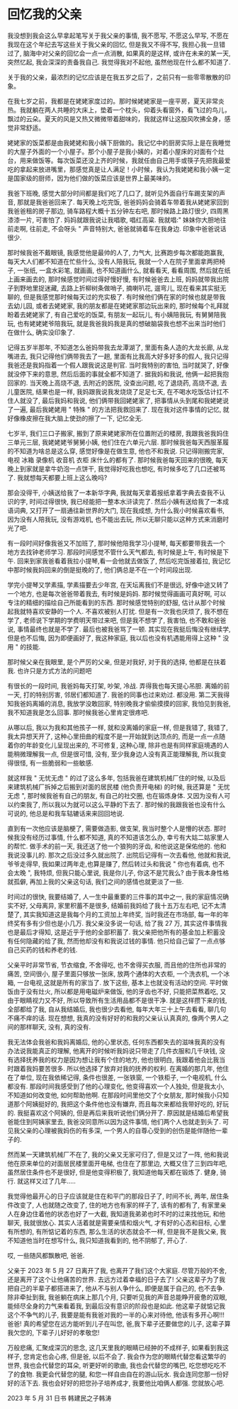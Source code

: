 # 回忆我的父亲

我没想到我会这么早拿起笔写关于我父亲的事情, 我不愿写, 不愿这么早写, 不愿在我现在这个年纪去写这些关于我父亲的回忆, 但是我又不得不写, 我担心我一旦错过了, 脑海中对父亲的回忆会一点一点消散, 如果真的是这样, 或许在未来的某一天, 突然忆起, 我会深深的责备我自己. 我觉得我对不起他, 虽然他现在什么都不知道了.

关于我的父亲，最浓烈的记忆应该是在我五岁之后了，之前只有一些零零散散的印象。

在我七岁之前，我都是在姥姥家度过的。那时候姥姥家是一座平房，夏天非常炎热。我就躺在两人共睡的大床上，垫着一个枕头，仰着头看窗外，看飞过的鸟儿，飘过的云朵。夏天的风是又热又微微带着甜味的，我就这样让这股风吹拂全身，感觉非常舒适。

姥姥家的饭菜都是由我姥姥和我小姨下厨做的。我记忆中的厨房实际上是在我睡觉的大屋子外面的一个小屋子。那个小屋子是我小姨的，对着小屋床的对面有个灶台，用来做饭等。每次饭菜还没上齐的时候，我就任由自己用手或筷子先把我最爱吃的拿起来放进嘴里，那感觉真是让人满足！小时候，我认为我姥姥和我小姨一定是国家级的厨师，因为他们做的饭菜应该是世界上最美味的。

我爸下班晚, 感觉大部分时间都是我们吃了几口了, 就听见外面自行车踢支架的声音, 那就是我爸爸回来了. 每天晚上吃完饭, 爸爸妈妈会骑着车带着我从姥姥家回到我爸爸租的房子那边, 骑车路程大概十五分钟左右吧, 那时候路上路灯很少, 四周黑漆漆一片, 可害怕了. 妈妈就跟我说让我唱歌, 唱红高粱. 我就唱:" 妹妹你大胆地往前走啊, 往前走, 不会呀头 " 声音特别大, 爸爸就骑着车在我身边. 印象中爸爸说话很少.

那时候我爸不戴眼镜, 我感觉他是最帅的人了, 力气大, 比赛跑步每次都能跑赢我, 每天大人们都不知道在忙些什么, 没有人陪我玩,  我就一个人在院子里面拿两把椅子, 一张纸, 一盒水彩笔, 就画画, 也不知道画什么, 就看看天, 看看周围, 然后就在纸上画来画去的, 那时候感觉时间过得好慢好慢, 有时候爸爸去上班, 妈妈就带我出院子到野地里捉迷藏, 去路上折柳树条做哨子, 摘喇叭花, 遛弯儿, 现在看来其实挺无聊的, 但是我感觉那时候每天过的充实极了. 有时候他们俩在家的时候也就是带我去幼儿园, 或者去姥姥家, 我的朋友都是在姥姥家那边玩出来的, 那时候每个礼拜就盼着去姥姥家了, 有自己爱吃的饭菜, 有朋友一起玩儿, 有小姨陪我玩, 有舅舅陪我玩, 也有姥姥姥爷陪我玩, 就是我爸我妈我是真的想破脑袋我也想不出来当时他们在做什么, 确实没印象了.

记得五岁半那年, 不知道怎么爸妈带我去龙潭湖了, 里面有条人造的大龙长廊, 从龙嘴进去, 我只记得他们俩带我去了一趟, 里面有比我高大好多好多的假人, 我只记得我爸还是我妈指着一个假人跟我说这是判官. 当时我特别的害怕, 当时就哭了, 好像就没停下来的意思, 然后后面的事就全都不知道了. 据我妈和我说, 他俩一起把我抱回家的. 当天晚上高烧不退, 去附近的医院, 没查出问题, 吃了退烧药, 高烧不退, 去儿童医院, 结果也是一样, 我妈跟我说我发烧烧了足足七天, 在不喝水吃饭估计扛不住人就没了, 最后我妈和我说, 他们俩带我回姥姥家了, 把事情从头到尾和我姥姥说了一遍, 最后我姥姥用 " 特殊 " 的方法把我救回来了. 现在我对这件事情的记忆, 就好像橡皮擦在我大脑上使劲的擦了一下, 记忆全无.

七岁半, 我们三口子搬家, 搬到了原来姥姥家所在位置附近的楼房, 我跟我爸我妈住三单元三层, 我姥姥姥爷舅舅小姨, 他们住在六单元六层. 那时候我爸每天西服革履的不知道为啥总是这么穿, 感觉好像是在做生意, 他也不和我说. 只记得刚搬完家, 电视 冰箱 录像机 收音机 衣柜 床什么的都有了. 那时候我爸每天回来的很晚, 每天晚上到家就是拿牛奶泡一点饼干, 我觉得好吃我也想吃, 有时候多吃了几口还被骂了. 我就想每天都要上班上这么晚吗?

那会没得干, 小姨送给我了一本新华字典, 我就每天拿着报纸拿着字典去查我不认识的字, 时间过得很快, 我已经能把一整本水浒读完了. 然后小姨有送给我了一本成语词典, 又打开了一扇通往新世界的大门, 现在我成想, 为什么我小时候喜欢看书, 因为没有人陪我玩, 没有游戏机, 也不能出去玩, 所以无聊只能以这种方式来消磨时光了吧.

有一段时间好像我爸又不加班了, 那时候他陪我学习小提琴, 每天都要带我去一个地方去找钟老师学习. 那段时间感觉不管什么天气都去, 有时候是上午, 有时候是下午. 回来到家我爸看着我拉小提琴,看一会他就去做饭了, 然后吃完饭接着拉, 我记忆中那时候我妈回来的倒是挺晚的了, 他们俩总是不在一个时间段出现.

学完小提琴又学素描, 学素描要去少年宫, 在天坛离我们不是很远, 好像中途又转了一个地方, 也是每次爸爸带着我去, 有时候是妈妈. 那时候觉得画画可真好啊, 可以专注的精细的描绘自己所能看到的东西. 那时候感觉特别的舒服, 估计从那个时候起我就特喜欢安静的一个人. 不喜欢被别人打扰. 但是有一次我也厌烦了, 我不想在学了, 老师说下学期的学费明天带过来吧, 但是我不想学了, 我害怕, 也不敢和爸爸说, 事情最终也就是不学了. 最后也被我爸骂了一顿. 其实现在我挺后悔没有继续学, 但是也不后悔, 因为即便画好了, 我这种家庭, 我以后也没有机遇能用得上这种 " 没用 " 的技能.

那时候父亲在我眼里, 是个严厉的父亲, 但是对我好, 对于我的选择, 他都是在扶着我. 也许只是方式方法的问题吧

有很长的一段时间, 我爸妈每天打架, 吵架, 冷战. 弄得我也每天提心吊胆. 离婚的前一天, 打的特别厉害, 邻居们都知道了. 我爸的同事也过来劝过. 都没用. 第二天我得知我爸妈离婚的消息, 我放学没敢回家, 特别晚我才偷偷摸摸的回家, 我怕见到我爸, 我不知道我是怎么回事. 那时候我爸心里肯定很疼吧.

从哪以后, 我以为我和其他孩子一样, 就和没离婚的家庭一样, 但是我错了, 我错了, 我太异想天开了, 这种心里扭曲的程度不是一开始就到达顶点的, 而是一点一点随着你的年龄变化儿呈现出来的, 不可修复, 这种心理, 除非也是有同样家庭境遇的人能稍微理解我一点, 但是很可惜, 没有, 至少我身边人没有真正能理解我, 所以我变得很怪, 有一些脆弱和一些敏感.

就这样我 " 无忧无虑 " 的过了这么多年, 包括我爸在建筑机械厂住的时候, 以及后来建筑机械厂拆掉之后搬到对面的居民楼 (他负责开电梯) 的时候, 我还算是 " 无忧无虑 ", 那时候我爸有自己的朋友, 有自己的社交圈, 也在锻炼身体. 又因为没有人可以约束我了, 所以我以为就可以这么平静的下去了. 那时候的我跟我爸也没有什么可说的, 他总是和我车轱辘话来来回回地说.

直到有一次他应该是脑梗了, 需要做造影, 做支架, 我当时整个人是懵的状态. 那时候我没有经历过事情, 什么都不知道, 真的不知道该怎么办, 幸亏有大姑二姑家里人的帮忙. 做手术的前一天, 我还送了他一个狼狗的牙齿, 和他说这是保佑他的. 他和我说没事儿的. 那次之后没过多久就出院了. 出院后记得有一次去看他, 他就和我说, 爷爷走得早, 我如果过两年走,也算是赚了, 然后转过头和我说 " 你也有着病, 也不会太晚 ", 我特烦, 但我只能心里说, 我是你儿子, 你这不是咒我么? 由于我本身性格就孤僻, 再加上我的父亲这句话, 我们之间的感情也就更淡了一些.

时间过的很快, 我要结婚了, 人一生中最重要的三件事的其中之一, 我的家庭情况确实不好, 父母离异, 家里积蓄不是很多, 结婚前我妈给了我十五万左右吧, 记不太清楚了, 其实我知道这是我每个月的工资加上年终奖, 当时我还在市场部, 每一年的年终奖有多有少但也是小几万. 我父亲没多说一句话, 给了我 27 万, 其实这件事情我也是最后才得知, 这是近乎于他的全部积蓄了. 我父亲把他所有的基金加上积蓄没有任何隐藏的给了我, 然而他却没有和我说过钱的事情. 他只给自己留了一点点够自己买药的钱和养老的钱.

父亲平时非常节省, 节衣缩食, 不舍得吃, 也不舍得买衣服, 而且他的住所也非常的痛苦, 空间很小, 屋子里面只够放一张床, 放两个通体的大衣柜, 一个洗衣机, 一个冰箱, 一台电视,这就是所有的家当了. 放下这些, 基本上也就没有活动的空间. 平时做饭由于没有灶火, 所以都是用电磁炉来做饭, 他的牙齿也不好, 只能把菜熬着吃, 又由于眼睛视力又不好, 所以导致所有生活用品都不是很干净. 就是这样攒下来的钱, 全部都给了我, 自从我结婚后, 我也很少去看他, 每年大年三十上午去看看, 聊几句不痛不痒的话. 现在想想, 我真的没有好好的和我的父亲认认真真的, 像两个男人之间的那样聊天, 没有, 真的没有.

我无法体会我爸和我妈离婚后, 他的心里状态, 任何东西都失去的滋味我真的没有办法说我能真正的理解, 他离开的时候听我妈说只带走了几件衣服和几千块钱, 没有选择抚养我的权力是因为想让我有个住的地方, 他也很明白, 我跟着他会比我当时跟着我妈要苦很多. 所以他选择了放弃对我的抚养的权利. 在离婚的那几年, 他住在了单位, 现在我依稀记得, 条件也很差, 一张铁窗, 一个铁柜子, 一个电视机, 什么都没有. 那段时间我感受到了他的心理变化, 他变得喜欢一个人独处, 但是我太小, 不知道如何改变他, 如何帮助他啊. 在那段时间里他交了个女朋友, 那时候我小只知道那个阿姨挺好的, 我把这个条件他也没有嫌弃, 而且每次来都给我带好吃的, 好玩的. 我挺喜欢这个阿姨的, 但是再后来我听说他们俩分开了. 原因就是结婚后希望我爸能住到阿姨家里去, 我爸没同意所以因为这件事情, 他们两个人也就走到头了. 可见我父亲的心理被我妈伤的有多深, 一个男人的自尊心受到的创伤是能伴随他一辈子的.

然而某一天建筑机械厂不在了, 我的父亲又无家可归了, 但是又过了一阵, 他和我说他在原来单位的对面居民楼里面开电梯, 也住在了那里边, 大概又住了三到四年吧, 虽然居住条件也不是很好, 但是他变得积极了, 我知道他每天都在锻炼了. 健身, 骑行. 就这样又过了几年…..

我觉得他最开心的日子应该就是住在和平门的那段日子了, 时间不长, 两年, 居住条件改变了, 人也就随之改变了, 住的地方也有家的样子了, 该有的都有了, 有家里亲人在身边住着他的状态也好了一大截, 我知道我弟弟也时不时的过来找他玩, 和他聊天, 我就很放心. 其实人活着就是需要亲情和烟火气, 才有好的心态和目标, 心里有所想的, 有所惦记着的东西, 那么生活的状态就会不一样, 但是我不是我父亲, 我不知道他当时在想写什么, 我只知道我看到的, 他不阴郁了, 开心了.

哎, 一些随风都飘散吧, 爸爸.

父亲于 2023 年 5 月 27 日离开了我, 也离开了我们这个大家庭. 尽管万般的不舍, 还是离开了这个让他痛苦的世界. 去远方过着幸福的日子去了! 父亲这辈子为了我把自己的半辈子都搭进来了, 他从不与别人争什么, 即便是属于自己的, 也不去争. 除非牵扯到我, 我爸躺在病床上那几个月, 只要听见我的声音总能睁开疲惫的双眼, 能倾尽全身的力气来看着我, 到最后没有意识的阶段也是如此. 他这辈子就惦记我这个不争气的儿子, 我要是能有我爸对我的一半的心来对待他, 他该有多开心啊!!! 爸爸! 真的希望您在远方能听到儿子在叫您, 爸,我下辈子还要做您的儿子, 这辈子算我欠您的, 下辈子儿好好的孝敬您!

万般悲痛, 汇聚成深沉的思念, 这几天里我的眼睛已经肿的不成样子, 如果看到我这样子, 您肯定也会心疼, 但是爸, 以后不会了. 我会作为您的眼睛代替您看这繁华的世界, 我也会代替您的耳朵, 听更好听的歌曲, 我也会代替您的嘴巴, 吃您想吃吃不了的食物. 我更会代替您的腿, 和您一样自由自在的游山玩水. 我会连同您那一份好好的活下去. 我也会好好的把您孙子培养成才, 我要他比咱俩人都强. 您就放心吧.

2023 年 5 月 31 日书
韩建民之子韩涛
